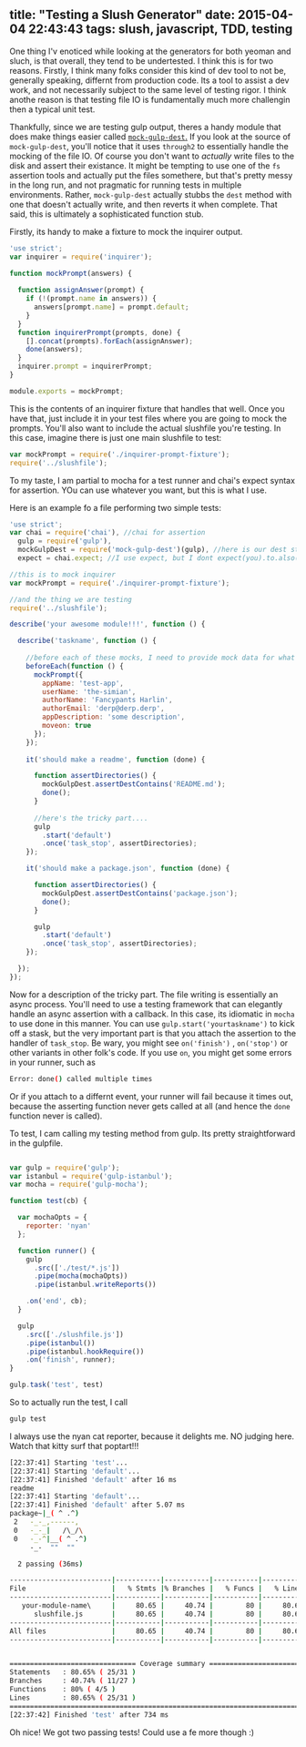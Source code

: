 title: "Testing a Slush Generator"
date: 2015-04-04 22:43:43
tags: slush, javascript, TDD, testing
---


One thing I'v enoticed while looking at the generators for both yeoman and sluch, is that overall, they tend to be undertested. I think this is for two reasons. Firstly, I think many folks consider this kind of dev tool to not be, generally speaking, differnt from production code. Its a tool to assist a dev work, and not necessarily subject to the same level of testing rigor. I think anothe reason is that testing file IO is fundamentally much more challengin then a typical unit test.

Thankfully, since we are testing gulp output, theres a handy module that does make things easier called [`mock-gulp-dest`.](https://github.com/slushjs/mock-gulp-dest) If you look at the source of `mock-gulp-dest`, you'll notice that it uses `through2` to essentially handle the mocking of the file IO. Of course you don't want to *actually* write files to the disk and assert their existance. It might be tempting to use one of the `fs` assertion tools and actually put the files somethere, but that's pretty messy in the long run, and not pragmatic for running tests in multiple environments. Rather, `mock-gulp-dest` actually stubbs the `dest` method with one that doesn't actually write, and then reverts it when complete. That said, this is ultimately a sophisticated function stub.

Firstly, its handy to make a fixture to mock the inquirer output. 

```js
'use strict';
var inquirer = require('inquirer');

function mockPrompt(answers) {
  
  function assignAnswer(prompt) {
    if (!(prompt.name in answers)) {
      answers[prompt.name] = prompt.default;
    }
  }
  function inquirerPrompt(prompts, done) {
    [].concat(prompts).forEach(assignAnswer);
    done(answers);
  }
  inquirer.prompt = inquirerPrompt;
}

module.exports = mockPrompt;
```


This is the contents of an inquirer fixture that handles that well. Once you have that, just include it in your test files where you are going to mock the prompts. You'll also want to include the actual slushfile you're testing. In this case, imagine there is just one main slushfile to test:

```js
var mockPrompt = require('./inquirer-prompt-fixture');
require('../slushfile');
```


To my taste, I am partial to mocha for a test runner and chai's expect syntax for assertion. YOu can use whatever you want, but this is what I use.


Here is an example fo a file performing two simple tests:

```js
'use strict';
var chai = require('chai'), //chai for assertion
  gulp = require('gulp'), 
  mockGulpDest = require('mock-gulp-dest')(gulp), //here is our dest stub
  expect = chai.expect; //I use expect, but I dont expect(you).to.also()

//this is to mock inquirer
var mockPrompt = require('./inquirer-prompt-fixture');

//and the thing we are testing
require('../slushfile');

describe('your awesome module!!!', function () {

  describe('taskname', function () {
    
    //before each of these mocks, I need to provide mock data for what might have been responses
    beforeEach(function () {
      mockPrompt({
        appName: 'test-app',
        userName: 'the-simian',
        authorName: 'Fancypants Harlin',
        authorEmail: 'derp@derp.derp',
        appDescription: 'some description',
        moveon: true
      });
    });
    
    it('should make a readme', function (done) {

      function assertDirectories() {
        mockGulpDest.assertDestContains('README.md');
        done();
      }
      
      //here's the tricky part....
      gulp
        .start('default')
        .once('task_stop', assertDirectories);
    });

    it('should make a package.json', function (done) {

      function assertDirectories() {
        mockGulpDest.assertDestContains('package.json');
        done();
      }

      gulp
        .start('default')
        .once('task_stop', assertDirectories);
    });

  });
});
```

Now for a description of the tricky part. The file writing is essentially an async process. You'll need to use a testing framework that can elegantly handle an async assertion with a callback. In this case, its idiomatic in `mocha` to use done in this manner. You can use `gulp.start('yourtaskname')` to kick off a stask, but the very important part is that you attach the assertion to the handler of `task_stop`. Be wary, you might see `on('finish')` , `on('stop')` or other variants in other folk's code. If you use `on`, you might get some errors in your runner, such as

```sh
Error: done() called multiple times
```

Or if you attach to a differnt event,  your runner will fail because it times out, because the asserting function never gets called at all (and hence the `done` function never is called).

To test, I cam calling my testing method from gulp. Its pretty straightforward in the gulpfile.


```js

var gulp = require('gulp');
var istanbul = require('gulp-istanbul');
var mocha = require('gulp-mocha');

function test(cb) {

  var mochaOpts = {
    reporter: 'nyan'
  };

  function runner() {
    gulp
      .src(['./test/*.js'])
      .pipe(mocha(mochaOpts))
      .pipe(istanbul.writeReports())

    .on('end', cb);
  }

  gulp
    .src(['./slushfile.js'])
    .pipe(istanbul())
    .pipe(istanbul.hookRequire())
    .on('finish', runner);
}

gulp.task('test', test)
```

So to actually run the test, I call

```js
gulp test

```


I always use the nyan cat reporter, because it delights me. NO judging here. Watch that kitty surf that poptart!!!

```sh
[22:37:41] Starting 'test'...
[22:37:41] Starting 'default'...
[22:37:41] Finished 'default' after 16 ms
readme
[22:37:41] Starting 'default'...
[22:37:41] Finished 'default' after 5.07 ms
package~|_( ^ .^)
 2   -_-_,------,
 0   -_-_|   /\_/\
 0   -_-^|__( ^ .^)
     -_-  ""  ""

  2 passing (36ms)

-------------------------|-----------|-----------|-----------|-----------|
File                     |   % Stmts |% Branches |   % Funcs |   % Lines |
-------------------------|-----------|-----------|-----------|-----------|
   your-module-name\     |     80.65 |     40.74 |        80 |     80.65 |
      slushfile.js       |     80.65 |     40.74 |        80 |     80.65 |
-------------------------|-----------|-----------|-----------|-----------|
All files                |     80.65 |     40.74 |        80 |     80.65 |
-------------------------|-----------|-----------|-----------|-----------|


=============================== Coverage summary ===============================
Statements   : 80.65% ( 25/31 )
Branches     : 40.74% ( 11/27 )
Functions    : 80% ( 4/5 )
Lines        : 80.65% ( 25/31 )
================================================================================
[22:37:42] Finished 'test' after 734 ms
```

Oh nice! We got two passing tests! Could use a fe more though :)



